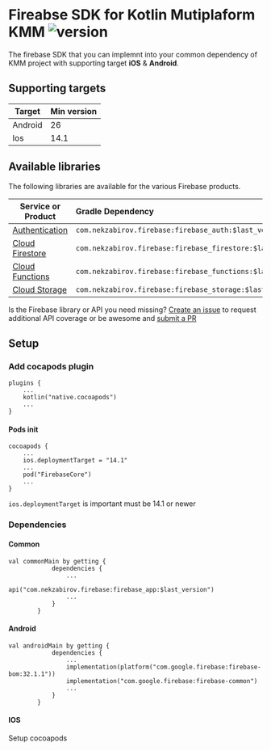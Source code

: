 <h1>Fireabse SDK for Kotlin Mutiplaform KMM <img alt="version" src="https://img.shields.io/badge/version-1.0.4-yellow.svg"> </h1>

The firebase SDK that you can implemnt into your common dependency of KMM project with supporting target <strong>iOS</strong> & <strong>Android</strong>.

## Supporting targets

| Target  | Min version |
|---------|:------------|
| Android | 26          |
| Ios     | 14.1        |


## Available libraries

The following libraries are available for the various Firebase products.

| Service or Product	                                                         | Gradle Dependency                                            | Nek |
|--------------------------------------------------------------------------------|:-------------------------------------------------------------| ---- |
| [Authentication](https://firebase.google.com/docs/auth)                        | `com.nekzabirov.firebase:firebase_auth:$last_version`        |
| [Cloud Firestore](https://firebase.google.com/docs/firestore)                  | `com.nekzabirov.firebase:firebase_firestore:$last_version`   |
| [Cloud Functions](https://firebase.google.com/docs/functions)                  | `com.nekzabirov.firebase:firebase_functions:$last_version`   |
| [Cloud Storage](https://firebase.google.com/docs/storage)                      | `com.nekzabirov.firebase:firebase_storage:$last_version`     |

Is the Firebase library or API you need missing? [Create an issue](https://github.com/nekzabirov/Firebase_KMM/issues/new?labels=API+coverage&template=increase-api-coverage.md&title=Add+%5Bclass+name%5D.%5Bfunction+name%5D+to+%5Blibrary+name%5D+for+%5Bplatform+names%5D) to request additional API coverage or be awesome and [submit a PR](https://github.com/nekzabirov/Firebase_KMM/fork)

## Setup

<h3>Add cocapods plugin</h3>

```
plugins {
    ...
    kotlin("native.cocoapods")
    ...
}
```

<h4>Pods init</h4>

```
cocoapods {
    ...
    ios.deploymentTarget = "14.1"
    ...
    pod("FirebaseCore")
    ...
}
```

`ios.deploymentTarget` is important must be 14.1 or newer

<h3>Dependencies</h3>

<h4>Common</h4>

```
val commonMain by getting {
            dependencies {
                ...
                api("com.nekzabirov.firebase:firebase_app:$last_version")
                ...
            }
        }
```

<h4>Android</h4>

```
val androidMain by getting {
            dependencies {
                ...
                implementation(platform("com.google.firebase:firebase-bom:32.1.1"))
                implementation("com.google.firebase:firebase-common")
                ...
            }
        }
```

<h4>IOS</h4>

Setup cocoapods


